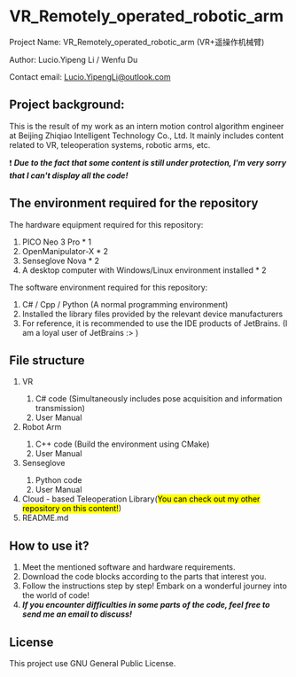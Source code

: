 # VR_Remotely_operated_robotic_arm
Project Name: VR_Remotely_operated_robotic_arm (VR+遥操作机械臂)

Author: Lucio.Yipeng Li / Wenfu Du

Contact email: Lucio.YipengLi@outlook.com

<h2>Project background:</h2> This is the result of my work as an intern motion control algorithm engineer at Beijing Zhiqiao Intelligent Technology Co., Ltd. It mainly includes content related to VR, teleoperation systems, robotic arms, etc. 

❗ ***Due to the fact that some content is still under protection, I'm very sorry that I can't display all the code!***

<h2>The environment required for the repository</h2>

The hardware equipment required for this repository:
1. PICO Neo 3 Pro                                                * 1
2. OpenManipulator-X                                             * 2
3. Senseglove Nova                                               * 2
4. A desktop computer with Windows/Linux environment installed   * 2

The software environment required for this repository:
1. C# / Cpp / Python (A normal programming environment)
2. Installed the library files provided by the relevant device manufacturers
3. For reference, it is recommended to use the IDE products of JetBrains. (I am a loyal user of JetBrains :> )

<h2>File structure</h2>
<ol>
<li>VR</li>
<ol>
<li>C# code (Simultaneously includes pose acquisition and information transmission)</li>
<li>User Manual</li>
</ol>
<li>Robot Arm</li>
<ol>
  <li>C++ code (Build the environment using CMake)</li>
  <li>User Manual</li>
</ol>
<li>Senseglove</li>
<ol>
  <li>Python code</li>
  <li>User Manual</li>
</ol>
<li>Cloud - based Teleoperation Library(<mark>You can check out my other repository on this content!</mark>)</li>
<li>README.md</li>
</ol>

<h2>How to use it?</h2>
<ol>
  <li>Meet the mentioned software and hardware requirements.</li>
  <li>Download the code blocks according to the parts that interest you.</li>
  <li>Follow the instructions step by step! Embark on a wonderful journey into the world of code!  </li>
  <li><strong><em>If you encounter difficulties in some parts of the code, feel free to send me an email to discuss! </em></strong></li>
</ol>

<h2>License</h2>
This project use GNU General Public License.
